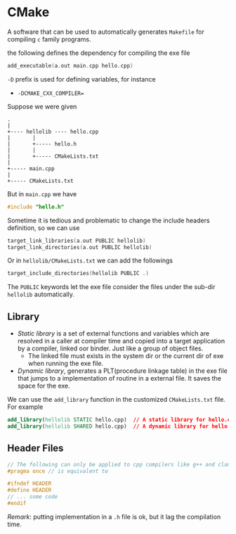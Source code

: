 # CMake
A software that can be used to automatically generates `Makefile` for compiling `c` family programs.

the following defines the dependency for compiling the exe file

```cpp
add_executable(a.out main.cpp hello.cpp)
```

`-D` prefix is used for defining variables, for instance
- `-DCMAKE_CXX_COMPILER=`

Suppose we were given

```
.
|
+---- hellolib ---- hello.cpp
|       |
|       +----- hello.h
|       |
|       +----- CMakeLists.txt
|
+----- main.cpp
|
+----- CMakeLists.txt
```

But in `main.cpp` we have

```cpp
#include "hello.h"
```

Sometime it is tedious and problematic to change the include headers definition, so we can use
```cpp
target_link_libraries(a.out PUBLIC hellolib)
target_link_directories(a.out PUBLIC hellolib)
```
Or in `hellolib/CMakeLists.txt` we can add the followings
```cpp
target_include_directories(hellolib PUBLIC .)
```
The `PUBLIC` keywords let the exe file consider the files under the sub-dir `hellolib` automatically.

## Library 
- *Static library* is a set of external functions and variables which are resolved in a caller at compiler time and copied into a target application by a compiler, linked oor binder. Just like a group of object files.
    - The linked file must exists in the system dir or the current dir of exe when running the exe file.
- *Dynamic library*, generates a PLT(procedure linkage table) in the exe file that jumps to a implementation of routine in a external file. It saves the space for the exe.

We can use the `add_library` function in the customized `CMakeLists.txt` file. For example
```cmake
add_library(hellolib STATIC hello.cpp)  // A static library for hello.cpp
add_library(hellolib SHARED hello.cpp)  // A dynamic library for hello.cpp
```

## Header Files

``` cpp
// The following can only be applied to cpp compilers like g++ and clang++
#pragma once // is equivalent to

#ifndef HEADER
#define HEADER
// ... some code
#endif 
```

*Remark*: putting implementation in a `.h` file is ok, but it lag the compilation time.

